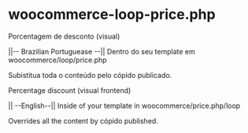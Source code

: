 # woocommerce-loop-price.php
Porcentagem de desconto (visual)

||-- Brazilian Portuguease --||
Dentro do seu template em woocommerce/loop/price.php

Subistitua toda o conteúdo pelo cópido publicado.

Percentage discount (visual frontend)

|| --English--|| Inside of your template in woocommerce/price.php/loop

Overrides all the content by cópido published.



